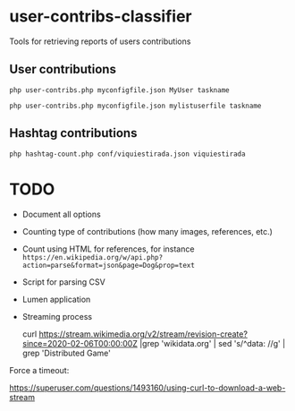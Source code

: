 # user-contribs-classifier

Tools for retrieving reports of users contributions

## User contributions

    php user-contribs.php myconfigfile.json MyUser taskname

    php user-contribs.php myconfigfile.json mylistuserfile taskname

## Hashtag contributions 

    php hashtag-count.php conf/viquiestirada.json viquiestirada

# TODO

- Document all options
- Counting type of contributions (how many images, references, etc.)
- Count using HTML for references, for instance
  `  https://en.wikipedia.org/w/api.php?action=parse&format=json&page=Dog&prop=text`
- Script for parsing CSV
- Lumen application

- Streaming process

  curl https://stream.wikimedia.org/v2/stream/revision-create?since=2020-02-06T00:00:00Z |grep 'wikidata.org' | sed 's/^data: //g' | grep 'Distributed Game'

Force a timeout:

https://superuser.com/questions/1493160/using-curl-to-download-a-web-stream
